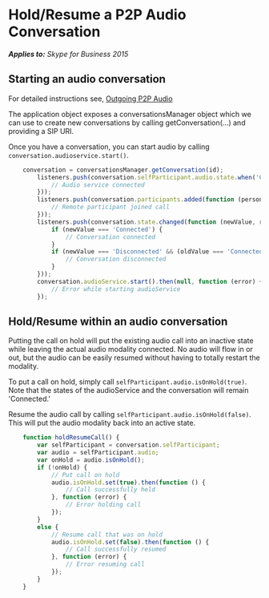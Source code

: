 # Hold/Resume a P2P Audio Conversation

_**Applies to:** Skype for Business 2015_

## Starting an audio conversation

For detailed instructions see, [Outgoing P2P Audio](PTAudioOutgoing.md)

The application object exposes a conversationsManager object which we can use to create new conversations by calling getConversation(...) and providing a SIP URI.

Once you have a conversation, you can start audio by calling `conversation.audioservice.start()`.

```js
    conversation = conversationsManager.getConversation(id);
        listeners.push(conversation.selfParticipant.audio.state.when('Connected', function () {
            // Audio service connected
        }));
        listeners.push(conversation.participants.added(function (person) {
            // Remote participant joined call
        }));
        listeners.push(conversation.state.changed(function (newValue, reason, oldValue) {
            if (newValue === 'Connected') {
                // Conversation connected
            }
            if (newValue === 'Disconnected' && (oldValue === 'Connected' || oldValue === 'Connecting')) {
                // Conversation disconnected
            }
        }));
        conversation.audioService.start().then(null, function (error) {
            // Error while starting audioService
        });
```


## Hold/Resume within an audio conversation

Putting the call on hold will put the existing audio call into an inactive state while leaving
the actual audio modality connected. No audio will flow in or out, but the audio can be easily
resumed without having to totally restart the modality.

To put a call on hold, simply call `selfParticipant.audio.isOnHold(true)`. Note that the states of the
audioService and the conversation will remain 'Connected.'

Resume the audio call by calling `selfParticipant.audio.isOnHold(false)`. This will put the audio
modality back into an active state.

```js
    function holdResumeCall() {
        var selfParticipant = conversation.selfParticipant;
        var audio = selfParticipant.audio;
        var onHold = audio.isOnHold();
        if (!onHold) {
            // Put call on hold
            audio.isOnHold.set(true).then(function () {
                // Call successfully held
            }, function (error) {
                // Error holding call
            });
        }
        else {
            // Resume call that was on hold
            audio.isOnHold.set(false).then(function () {
                // Call successfully resumed
            }, function (error) {
                // Error resuming call
            });
        }
    }
```